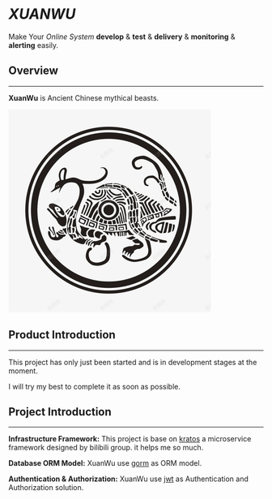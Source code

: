 # *XUANWU*

Make Your *Online System* **develop** & **test** & **delivery** & **monitoring** & **alerting** easily.

## Overview
***

**XuanWu** is Ancient Chinese mythical beasts.

![xuanwu](./static/image/xuanwu.jpg)

## Product Introduction
***

This project has only just been started and is in development stages at the moment.

I will try my best to complete it as soon as possible.

## Project Introduction
***

**Infrastructure Framework:** This project is base on [kratos](https://go-kratos.dev/) a microservice framework designed by bilibili group. it helps me so much.

**Database ORM Model:** XuanWu use [gorm](https://gorm.io/) as ORM model.

**Authentication & Authorization:** XuanWu use [jwt](https://jwt.io) as Authentication and Authorization solution.

